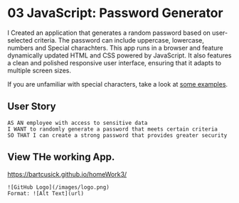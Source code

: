 # 03 JavaScript: Password Generator

I Created an application that generates a random password based on user-selected criteria. The password can include uppercase, lowercase, numbers and Special charachters. This app runs in a browser and feature dynamically updated HTML and CSS powered by JavaScript. It also features a clean and polished responsive user interface, ensuring that it adapts to multiple screen sizes.

If you are unfamiliar with special characters, take a look at [some examples](https://www.owasp.org/index.php/Password_special_characters).

## User Story

```
AS AN employee with access to sensitive data
I WANT to randomly generate a password that meets certain criteria
SO THAT I can create a strong password that provides greater security
```

## View THe working App.
<a href="https://bartcusick.github.io/homeWork3/" target="_blank">https://bartcusick.github.io/homeWork3/</a>

```
![GitHub Logo](/images/logo.png)
Format: ![Alt Text](url)
